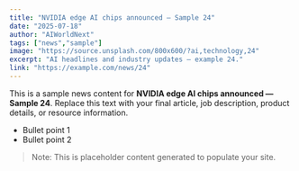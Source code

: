 ```yaml
---
title: "NVIDIA edge AI chips announced — Sample 24"
date: "2025-07-18"
author: "AIWorldNext"
tags: ["news","sample"]
image: "https://source.unsplash.com/800x600/?ai,technology,24"
excerpt: "AI headlines and industry updates — example 24."
link: "https://example.com/news/24"
---
```


This is a sample news content for **NVIDIA edge AI chips announced — Sample 24**. Replace this text with your final article, job description, product details, or resource information.

- Bullet point 1
- Bullet point 2

> Note: This is placeholder content generated to populate your site.
